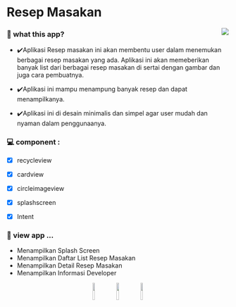 # Resep Masakan

<a href="https://www.fsf.org">
	<img align="right" src="https://github.com/Resep-Makanan/ResepMasakan/blob/master/ezgif.com-gif-maker.gif">
</a>

### 🌱 what this app?
- ✔️Aplikasi Resep masakan ini akan membentu user dalam menemukan berbagai resep 
masakan yang ada. Aplikasi ini akan memeberikan banyak list dari berbagai resep 
masakan di sertai dengan gambar dan juga cara pembuatnya.

- ✔️Aplikasi ini mampu menampung banyak resep dan dapat menampilkanya.

- ✔️Aplikasi ini di desain minimalis dan simpel agar user mudah dan nyaman dalam 
penggunaanya.


### 💻 component  :
- [x]	recycleview
- [x]	cardview
- [x]	circleimageview
- [x]	splashscreen
- [x] Intent


### 🚀 view app ...

- Menampilkan Splash Screen
- Menampilkan Daftar List Resep Masakan
- Menampilkan Detail Resep Masakan 
- Menampilkan Informasi Developer




<p align="center">
  <a <code><img width="10%" src="https://www.vectorlogo.zone/logos/java/java-ar21.svg"></code>
  </a>
  <a <code><img width="10%" src="https://www.vectorlogo.zone/logos/android/android-ar21.svg"></code>
  </a>
  <a <code><img width="10%" src="https://www.vectorlogo.zone/logos/gradle/gradle-ar21.svg"></code>
  </a>
</p>





